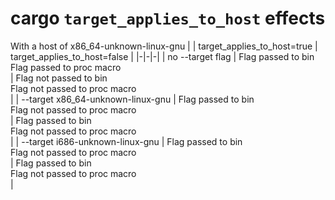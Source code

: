 # cargo `target_applies_to_host` effects


With a host of x86_64-unknown-linux-gnu
| | target_applies_to_host=true | target_applies_to_host=false |
|-|-|-|
| no --target flag | Flag passed to bin<br/>Flag passed to proc macro<br/> | Flag not passed to bin<br/>Flag not passed to proc macro<br/> |
| --target x86_64-unknown-linux-gnu | Flag passed to bin<br/>Flag not passed to proc macro<br/> | Flag passed to bin<br/>Flag not passed to proc macro<br/> |
| --target i686-unknown-linux-gnu | Flag passed to bin<br/>Flag not passed to proc macro<br/> | Flag passed to bin<br/>Flag not passed to proc macro<br/> |
